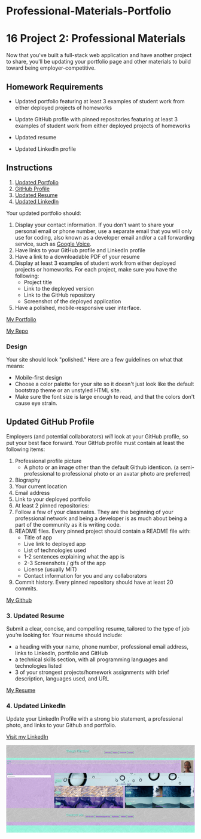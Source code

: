 # Professional-Materials-Portfolio
# 16 Project 2: Professional Materials

Now that you've built a full-stack web application and have another project to share, you'll be updating your portfolio page and other materials to build toward being employer-competitive.

## Homework Requirements
* Updated portfolio featuring at least 3 examples of student work from either deployed projects of homeworks

* Update GitHub profile with pinned repositories featuring at least 3 examples of student work from either deployed projects of homeworks
* Updated resume
* Updated LinkedIn profile


## Instructions
1. [Updated Portfolio](#updated-portfolio)
2. [GitHub Profile](#updated-github-profile)
3. [Updated Resume](#updated-resume)
4. [Updated LinkedIn](#updated-linkedin)

Your updated portfolio should:

1. Display your contact information. If you don't want to share your personal email or phone number, use a separate email that you will only use for coding, also known as a developer email and/or a call forwarding service, such as [Google Voice](https://voice.google.com/).
2. Have links to your GitHub profile and LinkedIn profile
3. Have a link to a downloadable PDF of your resume
4. Display at least 3 examples of student work from either deployed projects or homeworks. For each project, make sure you have the following:
    * Project title
    * Link to the deployed version
    * Link to the GitHub repository
    * Screenshot of the deployed application
5. Have a polished, mobile-responsive user interface.

[My Portfolio](https://tfletch3018.github.ioProfessional-Materials-Portfolio/)

[My Repo](https://github.com/tfletch3018/Professional-Materials-Portfolio)

### Design
 Your site should look "polished." Here are a few guidelines on what that means:
* Mobile-first design
* Choose a color palette for your site so it doesn't just look like
  the default bootstrap theme or an unstyled HTML site.
* Make sure the font size is large enough to read, and that the colors don't cause eye strain.

## Updated GitHub Profile
Employers (and potential collaborators) _will_ look at your GitHub profile, so put your best face forward. 
Your GitHub profile must contain at least the following items:
1. Professional profile picture
   * A photo or an image other than the default Github identicon. (a semi-professional to professional photo or an avatar photo are preferred)
2. Biography
3. Your current location
4. Email address
5. Link to your deployed portfolio
6. At least 2 pinned repositories:
7. Follow a few of your classmates. They are the beginning of your professional network and being a developer is as much about being a part of the community as it is writing code.
8. README files. Every pinned project should contain a README file with:
   * Title of app
   * Live link to deployed app
   * List of technologies used
   * 1-2 sentences explaining what the app is
   * 2-3 Screenshots / gifs of the app
   * License (usually MIT)
   * Contact information for you and any collaborators
9. Commit history. Every pinned repository should have at least 20 commits.
  
[My Github](https://github.com/tfletch3018)


### 3. Updated Resume
Submit a clear, concise, and compelling resume, tailored to the type of job you’re looking for.
Your resume should include:
* a heading with your name, phone number, professional email address, links to LinkedIn, portfolio and GitHub
* a technical skills section, with all programming languages and technologies listed
* 3 of your strongest projects/homework assignments with brief description, languages used, and URL

[My Resume](https://drive.google.com/drive/folders/1-2qstDNd3kGVUXQ7ZOWa-Ry3Ft4kzCaR?usp=sharing)


### 4. Updated LinkedIn
Update your LinkedIn Profile with a strong bio statement, a professional photo, and links to your Github and portfolio.

[Visit my LinkedIn](http://linkedin.com/in/tonya-fletcher-733a9450)



<img src="assets/images/Screenshot.png">

<link href="LICENSE">